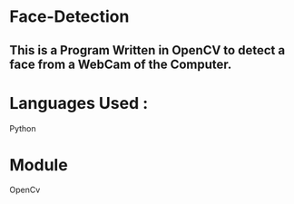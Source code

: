 # Face-Detection
 This is a Program Written in OpenCV to detect a face from a WebCam of the Computer.
 --
# Languages Used :
  Python
  
 # Module
   OpenCv
